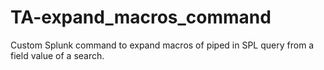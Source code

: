 # TA-expand_macros_command
Custom Splunk command to expand macros of piped in SPL query from a field value of a search.
